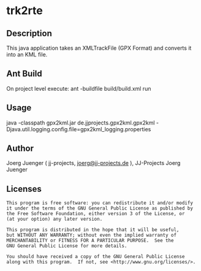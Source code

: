 # trk2rte

## Description

 This java application takes an XMLTrackFile (GPX Format) and converts it into an KML file.

## Ant Build

On project level execute:
	ant -buildfile build/build.xml run
	

## Usage

java -classpath gpx2kml.jar de.jjprojects.gpx2kml.gpx2kml -Djava.util.logging.config.file=gpx2kml_logging.properties <XmlTrackFile>  <KmlFile>


## Author

Joerg Juenger ( jj-projects, joerg@jj-projects.de ), JJ-Projects Joerg Juenger

## Licenses

    This program is free software: you can redistribute it and/or modify
    it under the terms of the GNU General Public License as published by
    the Free Software Foundation, either version 3 of the License, or
    (at your option) any later version.

    This program is distributed in the hope that it will be useful,
    but WITHOUT ANY WARRANTY; without even the implied warranty of
    MERCHANTABILITY or FITNESS FOR A PARTICULAR PURPOSE.  See the
    GNU General Public License for more details.

    You should have received a copy of the GNU General Public License
    along with this program.  If not, see <http://www.gnu.org/licenses/>.
